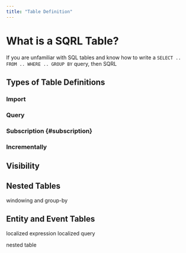 ```yaml
---
title: "Table Definition"
---
```


# What is a SQRL Table?


If you are unfamiliar with SQL tables and know how to write a `SELECT .. FROM .. WHERE .. GROUP BY` query, then SQRL

## Types of Table Definitions

### Import

### Query

### Subscription {#subscription}

### Incrementally


## Visibility

## Nested Tables

windowing and group-by

## Entity and Event Tables

localized expression
localized query

nested table